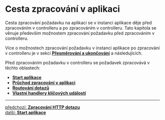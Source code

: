 # Cesta zpracování v aplikaci

Cesta zpracování požadavku na aplikaci se v instanci aplikace děje 
před zpracováním v controlleru a po zpracováním v controlleru.
Tato kapitola se věnuje především možnostem zpracování požadavku 
před zpracováním v controlleru. 

Více o možnostech zpracování požadavku v instanci aplikace po zpracování 
v controlleru je v sekci [**Přesměrování a ukončování**](./rendering/redirecting-and-termination.md) a následujících.

Před zpracováním požadavku v controlleru se požadavek zpracovává 
v těchto oblastech:

- [**Start aplikace**](./app-start.md)
- [**Průchod zpracování v aplikaci**](./app-dispatch.md)
- [**Routování dotazů**](./request-routing.md)
- [**Vlastní handlery klíčových událostí**](./custom-handlers.md)

---

<div class="prev-next">

[předchozí: **Zpracování HTTP dotazu**](../README.md)  
[další: **Start aplikace**](./app-start.md)  

</div>